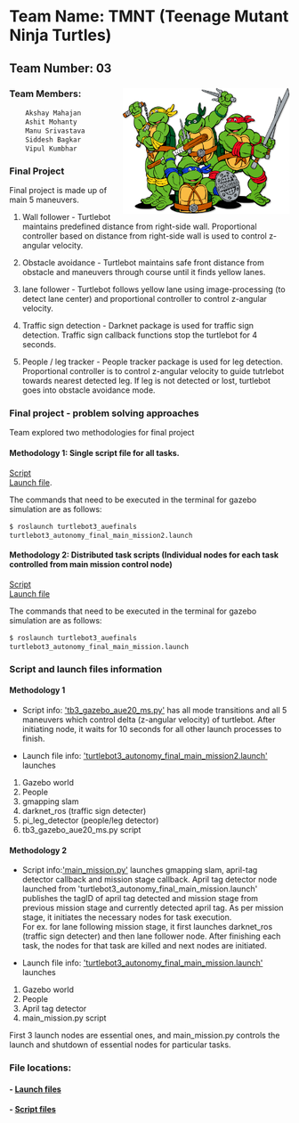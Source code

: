 # Team Name: TMNT (Teenage Mutant Ninja Turtles)	

## Team Number: 03  
### Team Members: <img align="right" width="300" height="226" src="https://github.com/ashit8450/AuE893Spring20_AshitMohanty/blob/master/catkin_ws/git_readme_files/ninja_turtles_PNG55.png">   	
		Akshay Mahajan 
		Ashit Mohanty  
		Manu Srivastava  
		Siddesh Bagkar  
		Vipul Kumbhar  
		  
### Final Project 

Final project is made up of main 5 maneuvers.    
  
1) Wall follower - Turtlebot maintains predefined distance from right-side wall. Proportional controller based on distance from right-side wall is used to control z-angular velocity.  
  
2) Obstacle avoidance - Turtlebot maintains safe front distance from obstacle and maneuvers through course until it finds yellow lanes.  
  
3) lane follower - Turtlebot follows yellow lane using image-processing (to detect lane center) and proportional controller 
to control z-angular velocity.  
  
4) Traffic sign detection - Darknet package is used for traffic sign detection. Traffic sign callback functions stop the turtlebot for 4 seconds.   
  
5) People / leg tracker - People tracker package is used for leg detection. Proportional controller is to control z-angular velocity to guide tutrlebot towards nearest detected leg. If leg is not detected or lost, turtlebot goes into obstacle avoidance mode.   
  
  
### Final project - problem solving approaches   
  
Team explored two methodologies for final project
#### Methodology 1: Single script file for all tasks.  
[Script](https://github.com/ashit8450/AuE893Spring20_AshitMohanty/blob/master/catkin_ws/src/auefinals/turtlebot3_auefinals/script/tb3_gazebo_aue20_ms.py)  
[Launch file](https://github.com/ashit8450/AuE893Spring20_AshitMohanty/blob/master/catkin_ws/src/auefinals/turtlebot3_auefinals/launch/turtlebot3_autonomy_final_main_mission2.launch).     
  
The commands that need to be executed in the terminal for gazebo simulation are as follows:

```
$ roslaunch turtlebot3_auefinals turtlebot3_autonomy_final_main_mission2.launch       
```

#### Methodology 2: Distributed task scripts (Individual nodes for each task controlled from main mission control node)   
[Script](https://github.com/ashit8450/AuE893Spring20_AshitMohanty/blob/master/catkin_ws/src/auefinals/turtlebot3_auefinals/script/main_mission.py)  
[Launch file](https://github.com/ashit8450/AuE893Spring20_AshitMohanty/blob/master/catkin_ws/src/auefinals/turtlebot3_auefinals/launch/turtlebot3_autonomy_final_main_mission.launch)  
  
The commands that need to be executed in the terminal for gazebo simulation are as follows:

```
$ roslaunch turtlebot3_auefinals turtlebot3_autonomy_final_main_mission.launch       
```
  
### Script and launch files information 
  
#### Methodology 1

- Script info: ['tb3_gazebo_aue20_ms.py'](https://github.com/ashit8450/AuE893Spring20_AshitMohanty/blob/master/catkin_ws/src/auefinals/turtlebot3_auefinals/script/tb3_gazebo_aue20_ms.py) has all mode transitions and all 5 maneuvers which control delta (z-angular velocity) of turtlebot. After initiating node, it waits for 10 seconds for all other launch processes to finish.   
  
- Launch file info: ['turtlebot3_autonomy_final_main_mission2.launch'](https://github.com/ashit8450/AuE893Spring20_AshitMohanty/blob/master/catkin_ws/src/auefinals/turtlebot3_auefinals/launch/turtlebot3_autonomy_final_main_mission2.launch) launches   
1) Gazebo world  
2) People   
3) gmapping slam  
4) darknet_ros (traffic sign detecter)    
5) pi_leg_detector (people/leg detector)   
6) tb3_gazebo_aue20_ms.py script   

#### Methodology 2
- Script info:['main_mission.py'](https://github.com/ashit8450/AuE893Spring20_AshitMohanty/blob/master/catkin_ws/src/auefinals/turtlebot3_auefinals/script/main_mission.py) launches gmapping slam, april-tag detector callback and mission stage callback. April tag detector node launched from 'turtlebot3_autonomy_final_main_mission.launch' publishes the tagID of april tag detected and mission stage from previous mission stage and currently detected april tag. As per mission stage, it initiates the necessary nodes for task execution.  
For ex. for lane following mission stage, it first launches darknet_ros (traffic sign detecter) and then lane follower node. After finishing each task, the nodes for that task are killed and next nodes are initiated.  

- Launch file info: ['turtlebot3_autonomy_final_main_mission.launch'](https://github.com/ashit8450/AuE893Spring20_AshitMohanty/blob/master/catkin_ws/src/auefinals/turtlebot3_auefinals/launch/turtlebot3_autonomy_final_main_mission.launch) launches  
1) Gazebo world  
2) People 
3) April tag detector
4) main_mission.py script   
  
First 3 launch nodes are essential ones, and main_mission.py controls the launch and shutdown of essential nodes for particular tasks. 
	  
### File locations:
#### - [Launch files](https://github.com/ashit8450/AuE893Spring20_AshitMohanty/tree/master/catkin_ws/src/auefinals/turtlebot3_auefinals/launch)     
#### - [Script files](https://github.com/ashit8450/AuE893Spring20_AshitMohanty/tree/master/catkin_ws/src/auefinals/turtlebot3_auefinals/script) 

